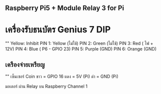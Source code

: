 ## Raspberry Pi5 + Module Relay 3 for Pi

# เครื่องรับธนบัตร Genius 7 DIP
"" 
  Yellow: Inhibit
  PIN 1: Yellow (ไม่ใช้)
  PIN 2: Green (ไม่ใช้)
  PIN 3: Red ( ไฟ + 12V)
  PIN 4: Blue ( P6 - GPIO 23)
  PIN 5: Purple (GND)
  PIN 6: Orange (GND)

## เครืองจ่ายเหรียญ
""
  เซ็นเซอร์ Coin
  ขาว = GPIO 16
  แดง = 5V (Pi)
  ดำ = GND (Pi)

  มอเตอร์ ผ่าน Relay บน Raspberry Channel 1
